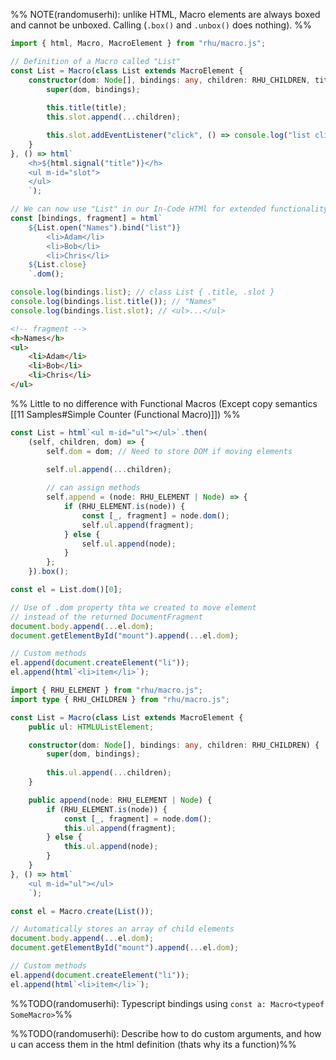 %% NOTE(randomuserhi): unlike HTML, Macro elements are always boxed and cannot be unboxed. Calling (`.box()` and `.unbox()` does nothing). %%

```typescript
import { html, Macro, MacroElement } from "rhu/macro.js";

// Definition of a Macro called "List"
const List = Macro(class List extends MacroElement {
    constructor(dom: Node[], bindings: any, children: RHU_CHILDREN, title: string) {
        super(dom, bindings);
        
        this.title(title);
        this.slot.append(...children);

        this.slot.addEventListener("click", () => console.log("list clicked!"));
    }
}, () => html`
    <h>${html.signal("title")}</h>
    <ul m-id="slot">
    </ul>
    `);

// We can now use "List" in our In-Code HTMl for extended functionality
const [bindings, fragment] = html`
    ${List.open("Names").bind("list")}
        <li>Adam</li>
        <li>Bob</li>
        <li>Chris</li>
    ${List.close}
    `.dom();

console.log(bindings.list); // class List { .title, .slot }
console.log(bindings.list.title()); // "Names"
console.log(bindings.list.slot); // <ul>...</ul>
```

```html
<!-- fragment -->
<h>Names</h>
<ul>
    <li>Adam</li>
    <li>Bob</li>
    <li>Chris</li>
</ul>
```

%% Little to no difference with Functional Macros (Except copy semantics [[11 Samples#Simple Counter (Functional Macro)]]) %%

```typescript
const List = html`<ul m-id="ul"></ul>`.then(
    (self, children, dom) => {
        self.dom = dom; // Need to store DOM if moving elements
        
        self.ul.append(...children);

        // can assign methods
        self.append = (node: RHU_ELEMENT | Node) => {
            if (RHU_ELEMENT.is(node)) {
                const [_, fragment] = node.dom();
                self.ul.append(fragment);
            } else {
                self.ul.append(node);
            }
        };
    }).box();

const el = List.dom()[0];

// Use of .dom property thta we created to move element
// instead of the returned DocumentFragment
document.body.append(...el.dom);
document.getElementById("mount").append(...el.dom);

// Custom methods
el.append(document.createElement("li"));
el.append(html`<li>item</li>`);
```

```typescript
import { RHU_ELEMENT } from "rhu/macro.js";
import type { RHU_CHILDREN } from "rhu/macro.js";

const List = Macro(class List extends MacroElement {
    public ul: HTMLUListElement;

    constructor(dom: Node[], bindings: any, children: RHU_CHILDREN) {
        super(dom, bindings);
        
        this.ul.append(...children);
    }

    public append(node: RHU_ELEMENT | Node) {
        if (RHU_ELEMENT.is(node)) {
            const [_, fragment] = node.dom();
            this.ul.append(fragment);
        } else {
            this.ul.append(node);
        }
    }
}, () => html`
    <ul m-id="ul"></ul>
    `);

const el = Macro.create(List());

// Automatically stores an array of child elements
document.body.append(...el.dom);
document.getElementById("mount").append(...el.dom);

// Custom methods
el.append(document.createElement("li"));
el.append(html`<li>item</li>`);
```

%%TODO(randomuserhi): Typescript bindings using `const a: Macro<typeof SomeMacro>`%%

%%TODO(randomuserhi): Describe how to do custom arguments, and how u can access them in the html definition (thats why its a function)%%
